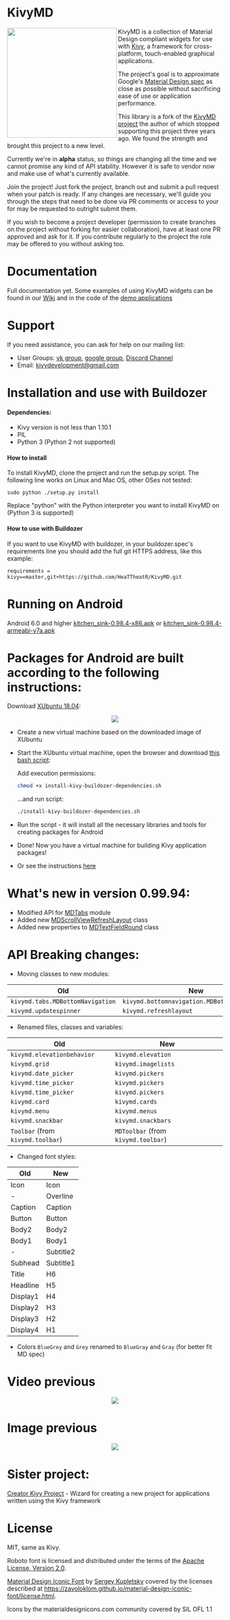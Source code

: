KivyMD
======

<img align="left" height="256" src="https://github.com/HeaTTheatR/KivyMD/blob/master/kivymd/images/kivy-logo-white-512.png"/>

KivyMD is a collection of Material Design compliant widgets for use with [Kivy](http://kivy.org), a framework for cross-platform, touch-enabled graphical applications.

The project's goal is to approximate Google's [Material Design spec](https://www.google.com/design/spec/material-design/introduction.html) as close as possible without sacrificing ease of use or application performance.

This library is a fork of the [KivyMD project](https://gitlab.com/kivymd/KivyMD) the author of which stopped supporting this project three years ago. We found the strength and brought this project to a new level.

Currently we're in **alpha** status, so things are changing all the time and we cannot promise any kind of API stability. However it is safe to vendor now and make use of what's currently available.

Join the project! Just fork the project, branch out and submit a pull request when your patch is ready. If any changes are necessary, we'll guide you through the steps that need to be done via PR comments or access to your for may be requested to outright submit them.

If you wish to become a project developer (permission to create branches on the project without forking for easier collaboration), have at least one PR approved and ask for it. If you contribute regularly to the project the role may be offered to you without asking too.

Documentation
=============

Full documentation yet. Some examples of using KivyMD widgets can be found in our [Wiki](https://github.com/HeaTTheatR/KivyMD/wiki) and in the code of the [demo applications](https://github.com/HeaTTheatR/KivyMD/tree/master/demos/kitchen_sink/demo_apps)

Support
=======
If you need assistance, you can ask for help on our mailing list:

* User Groups: [vk group](https://vk.com/kivy_development), [google group](https://groups.google.com/forum/#!categories/kivymd-users-support), [Discord Channel](https://discord.gg/TegSJDD)
* Email: kivydevelopment@gmail.com


Installation and use with Buildozer
===================================

#### Dependencies:
* Kivy version is not less than 1.10.1
* PIL
* Python 3 (Python 2 not supported)

#### How to install

To install KivyMD, clone the project and run the setup.py script. The following line works on Linux and Mac OS, other OSes not tested:

    sudo python ./setup.py install

Replace "python" with the Python interpreter you want to install KivyMD on (Python 3 is supported)


#### How to use with Buildozer

If you want to use KivyMD with buildozer, in your buildozer.spec's requirements line you should add the full git HTTPS address, like this example:

    requirements = kivy==master,git+https://github.com/HeaTTheatR/KivyMD.git

Running on Android
==================
Android 6.0 and higher [kitchen_sink-0.98.4-x86.apk](https://github.com/HeaTTheatR/KivyMD-data/tree/master/bin/x86) or [kitchen_sink-0.98.4-armeabi-v7a.apk](https://github.com/HeaTTheatR/KivyMD-data/tree/master/bin/armeabi-v7a)

<a id=“anchor”>Packages for Android are built according to the following instructions:</a>
=======================================================================

Download [XUbuntu 18.04](https://xubuntu.org/release/18-04/):

<p align="center">
    <a href="https://xubuntu.org/release/18-04/"><img src="https://github.com/HeaTTheatR/KivyMD-data/blob/master/gallery/XUBUNTU.png"></a>
</p>

* Create a new virtual machine based on the downloaded image of XUbuntu
* Start the XUbuntu virtual machine, open the browser and download [this bash script](https://github.com/HeaTTheatR/KivyMD-data/blob/master/install-kivy-buildozer-dependencies.sh):

    Add execution permissions:
    ```bash
    chmod +x install-kivy-buildozer-dependencies.sh
    ```
    ...and run script:

    ```bash
    ./install-kivy-buildozer-dependencies.sh
    ```

* Run the script - it will install all the necessary libraries and tools for creating packages for Android
* Done! Now you have a virtual machine for building Kivy application packages!
* Or see the instructions [here](https://github.com/zaemiel/kivy-buildozer-installer)

What's new in version 0.99.94:
============================
* Modified API for [MDTabs](https://github.com/HeaTTheatR/KivyMD/wiki/MDTabs) module
* Added new [MDScrollViewRefreshLayout](https://github.com/HeaTTheatR/KivyMD/wiki/MDScrollViewRefreshLayout) class
* Added new properties to [MDTextFieldRound](https://github.com/HeaTTheatR/KivyMD/wiki/MDTextFieldRound) class

API Breaking changes:
=====================
* Moving classes to new modules:

| Old                                                  | New                                                |
|------------------------------------------------------|----------------------------------------------------|
| `kivymd.tabs.MDBottomNavigation`                     | `kivymd.bottomnavigation.MDBottomNavigation`       |
| `kivymd.updatespinner`                               | `kivymd.refreshlayout`                             |

* Renamed files, classes and variables:

| Old                                                  | New                                 |
|------------------------------------------------------|-------------------------------------|
| `kivymd.elevationbehavior`                           | `kivymd.elevation`                  |
| `kivymd.grid`                                        | `kivymd.imagelists`                 |
| `kivymd.date_picker`                                 | `kivymd.pickers`                    |
| `kivymd.time_picker`                                 | `kivymd.pickers`                    |
| `kivymd.time_picker`                                 | `kivymd.pickers`                    |
| `kivymd.card`                                        | `kivymd.cards`                      |
| `kivymd.menu`                                        | `kivymd.menus`                      |
| `kivymd.snackbar`                                    | `kivymd.snackbars`                  |
| `Toolbar` (from `kivymd.toolbar`)                    | `MDToolbar` (from `kivymd.toolbar`) |

* Changed font styles:

| Old      | New       |
|----------|-----------|
| Icon     | Icon      |
| -        | Overline  |
| Caption  | Caption   |
| Button   | Button    |
| Body2    | Body2     |
| Body1    | Body1     |
| -        | Subtitle2 |
| Subhead  | Subtitle1 |
| Title    | H6        |
| Headline | H5        |
| Display1 | H4        |
| Display2 | H3        |
| Display3 | H2        |
| Display4 | H1        |

* Colors `BlueGrey` and `Grey` renamed to `BlueGray` and `Gray` (for better fit MD spec)


Video previous
==============
<p align="center">
    <a href="https://www.youtube.com/watch?v=oOTdQ-FHeSw&t=4s"><img src="https://github.com/HeaTTheatR/KivyMD-data/blob/master/gallery/prevideo.png"></a>
</p>

Image previous
==============
<p align="center">
    <img src="https://github.com/HeaTTheatR/KivyMD-data/blob/master/gallery/previous.png">
</p>

Sister project:
==============

[Creator Kivy Project](https://github.com/HeaTTheatR/CreatorKivyProject) - Wizard for creating a new project for applications written using the Kivy framework

License
=======

MIT, same as Kivy.

Roboto font is licensed and distributed under the terms of the [Apache License, Version 2.0](https://www.apache.org/licenses/LICENSE-2.0).

[Material Design Iconic Font](https://github.com/zavoloklom/material-design-iconic-font) by [Sergey Kupletsky](https://twitter.com/zavoloklom) covered by the licenses described at https://zavoloklom.github.io/material-design-iconic-font/license.html.

Icons by the materialdesignicons.com community covered by SIL OFL 1.1
